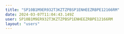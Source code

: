 ```yaml
---
title: "SP10B1M9ER932T3KZTZPBSP1ENHEEZRBPE12166RM"
date: 2024-03-07T11:04:43.149Z
user: SP10B1M9ER932T3KZTZPBSP1ENHEEZRBPE12166RM
layout: "users"
---
```

    